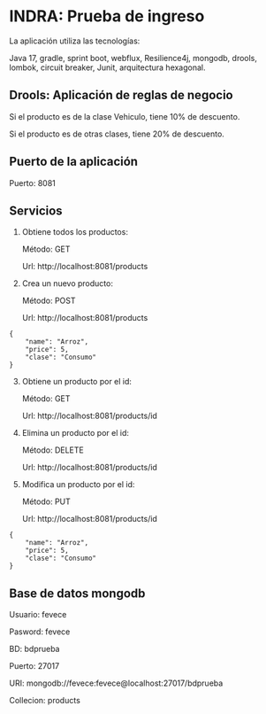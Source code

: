 # **INDRA: Prueba de ingreso** 
La aplicación utiliza las tecnologías:

Java 17, gradle, sprint boot, webflux, Resilience4j, mongodb, drools, lombok, circuit breaker, Junit, arquitectura hexagonal.

## **Drools: Aplicación de reglas de negocio**
Si el producto es de la clase Vehiculo, tiene 10% de descuento.

Si el producto es de otras clases, tiene 20% de descuento.

## **Puerto de la aplicación**
Puerto: 8081

## **Servicios**
1. Obtiene todos los productos:

	Método: GET

	Url: http://localhost:8081/products


2. Crea un nuevo producto:

	Método: POST

	Url: http://localhost:8081/products
```
{
    "name": "Arroz",
    "price": 5,
    "clase": "Consumo"
}
```

3. Obtiene un producto por el id:

	Método: GET

	Url: http://localhost:8081/products/id


4. Elimina un producto por el id:

	Método: DELETE

	Url: http://localhost:8081/products/id


5. Modifica un producto por el id:

	Método: PUT

	Url: http://localhost:8081/products/id
```
{
    "name": "Arroz",
    "price": 5,
    "clase": "Consumo"
}
```
## **Base de datos mongodb**
Usuario: fevece

Pasword: fevece

BD: bdprueba

Puerto: 27017

URI: mongodb://fevece:fevece@localhost:27017/bdprueba

Collecion: products